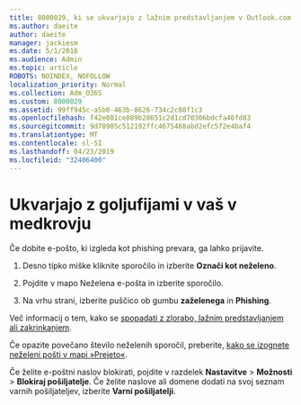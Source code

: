 ```yaml
---
title: 8000029, ki se ukvarjajo z lažnim predstavljanjem v Outlook.com
ms.author: daeite
author: daeite
manager: jackiesm
ms.date: 5/1/2018
ms.audience: Admin
ms.topic: article
ROBOTS: NOINDEX, NOFOLLOW
localization_priority: Normal
ms.collection: Adm_O365
ms.custom: 8000029
ms.assetid: 99ff945c-a5b0-463b-8626-734c2c88f1c3
ms.openlocfilehash: f42e001ce889b28651c2d1cd70306bdcfa46fd83
ms.sourcegitcommit: 9d78905c512192ffc4675468abd2efc5f2e4baf4
ms.translationtype: MT
ms.contentlocale: sl-SI
ms.lasthandoff: 04/23/2019
ms.locfileid: "32406400"
---
```

# <a name="deal-with-phishing-scams-in-your-inbox"></a>Ukvarjajo z goljufijami v vaš v medkrovju

Če dobite e-pošto, ki izgleda kot phishing prevara, ga lahko prijavite.
  
1. Desno tipko miške kliknite sporočilo in izberite **Označi kot neželeno**. 
    
2. Pojdite v mapo Neželena e-pošta in izberite sporočilo.
    
3. Na vrhu strani, izberite puščico ob gumbu **zaželenega** in **Phishing**. 
    
Več informacij o tem, kako se [spopadati z zlorabo, lažnim predstavljanjem ali zakrinkanjem](https://go.microsoft.com/fwlink/p/?linkid=873139).
  
Če opazite povečano število neželenih sporočil, preberite, [kako se izognete neželeni pošti v mapi »Prejeto«](https://go.microsoft.com/fwlink/p/?linkid=873140).
  
Če želite e-poštni naslov blokirati, pojdite v razdelek **Nastavitve** \> **Možnosti** \> **Blokiraj pošiljatelje**. Če želite naslove ali domene dodati na svoj seznam varnih pošiljateljev, izberite **Varni pošiljatelji**. 
  

